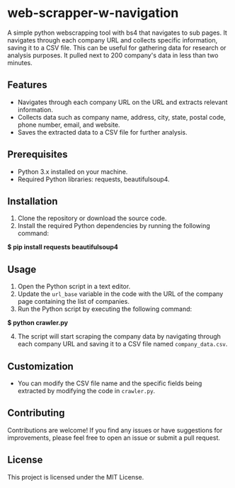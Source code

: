 # web-scrapper-w-navigation
A simple python webscrapping tool with bs4 that navigates to sub pages. It navigates through each company URL and collects specific information, saving it to a CSV file. This can be useful for gathering data for research or analysis purposes.
It pulled next to 200 company's data in less than two minutes.

## Features

- Navigates through each company URL on the URL and extracts relevant information.
- Collects data such as company name, address, city, state, postal code, phone number, email, and website.
- Saves the extracted data to a CSV file for further analysis.

## Prerequisites

- Python 3.x installed on your machine.
- Required Python libraries: requests, beautifulsoup4.

## Installation

1. Clone the repository or download the source code.
2. Install the required Python dependencies by running the following command:

**$ pip install requests beautifulsoup4**

## Usage

1. Open the Python script in a text editor.
2. Update the `url_base` variable in the code with the URL of the company page containing the list of companies.
3. Run the Python script by executing the following command:

**$ python crawler.py**

4. The script will start scraping the company data by navigating through each company URL and saving it to a CSV file named `company_data.csv`.

## Customization

- You can modify the CSV file name and the specific fields being extracted by modifying the code in `crawler.py`.

## Contributing

Contributions are welcome! If you find any issues or have suggestions for improvements, please feel free to open an issue or submit a pull request.

## License

This project is licensed under the MIT License.
